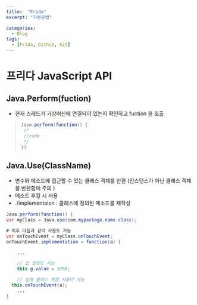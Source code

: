 ```yaml
---
title:  "Frida"
excerpt: "기본문법"

categories:
  - Blog
tags:
  - [Frida, Github, Git]
---
```


# 프리다 JavaScript API
## Java.Perform(fuction)
* 현재 스레드가 가상머신에 연결되어 있는지 확인하고 fuction 을 호출

>
>```Java
>Java.perform(function() {
>  /*
>  //code
>  */
>})
>```


## Java.Use(ClassName)
* 변수와 메소드에 접근할 수 있는 클래스 객체를 반환 (인스턴스가 아닌 클래스 객체를 반환함에 주의 )
* 메소드 후킹 시 사용
* ./implementaion : 클래스에 정의된 메소드를 재작성


>
```Java
Java.perform(function() {
var myClass = Java.use(com.mypackage.name.class);

# 이후 다음과 같이 사용도 가능
var onTouchEvent = myClass.onTouchEvent;
onTouchEvent.implementation = function(a) {

	...

	// 값 설정도 가능
	this.g.value = 3768;

	// 실제 클래스 처럼 사용이 가능
  this.onTouchEvent(a);
	...
}
```